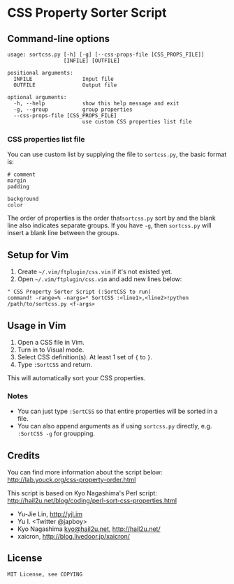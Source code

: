 # CSS Property Sorter Script

## Command-line options

    usage: sortcss.py [-h] [-g] [--css-props-file [CSS_PROPS_FILE]]
                      [INFILE] [OUTFILE]

    positional arguments:
      INFILE                Input file
      OUTFILE               Output file

    optional arguments:
      -h, --help            show this help message and exit
      -g, --group           group properties
      --css-props-file [CSS_PROPS_FILE]
                            use custom CSS properties list file

### CSS properties list file

You can use custom list by supplying the file to `sortcss.py`, the basic format is:

    # comment
    margin
    padding

    background
    color

The order of properties is the order that`sortcss.py` sort by and the blank line also indicates separate groups. If you have `-g`, then `sortcss.py` will insert a blank line between the groups.

## Setup for Vim

1. Create `~/.vim/ftplugin/css.vim` if it's not existed yet.
2. Open `~/.vim/ftplugin/css.vim` and add new lines below:

```vim
" CSS Property Sorter Script (:SortCSS to run)
command! -range=% -nargs=* SortCSS :<line1>,<line2>!python /path/to/sortcss.py <f-args>
```

## Usage in Vim

1. Open a CSS file in Vim.
2. Turn in to Visual mode.
3. Select CSS definition(s). At least 1 set of `{` to `}`.
4. Type `:SortCSS` and return.

This will automatically sort your CSS properties.

### Notes

* You can just type `:SortCSS` so that entire properties will be sorted in a file.
* You can also append arguments as if using `sortcss.py` directly, e.g. `:SortCSS -g` for groupping.

## Credits

You can find more information about the script below:  
http://lab.youck.org/css-property-order.html

This script is based on Kyo Nagashima's Perl script:  
http://hail2u.net/blog/coding/perl-sort-css-properties.html

* Yu-Jie Lin, http://yjl.im
* Yu I. <Twitter @japboy>
* Kyo Nagashima <kyo@hail2u.net>, http://hail2u.net/
* xaicron, http://blog.livedoor.jp/xaicron/

## License

    MIT License, see COPYING
